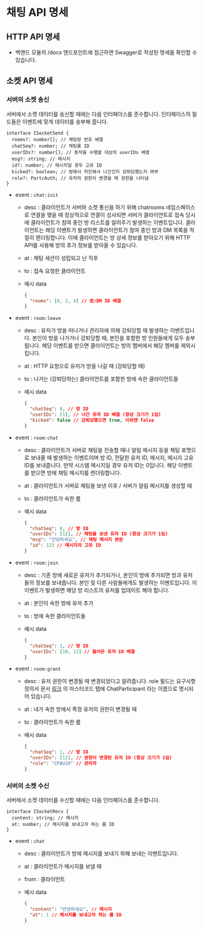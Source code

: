 # 채팅 API 명세

## HTTP API 명세

- 백앤드 모듈의 /docs 엔드포인트에 접근하면 Swagger로 작성된 명세를 확인할 수 있습니다.

## 소켓 API 명세

### 서버의 소켓 송신

서버에서 소켓 데이터를 송신할 때에는 다음 인터페이스를 준수합니다. 인터페이스의 필드들은 이벤트에 맞게 데이터를 송부해 줍니다.

```tsx
interface ISocketSend {
  rooms?: number[]; // 채팅방 번호 배열
  chatSeq?: number; // 채팅룸 ID
  userIDs?: number[]; // 동작을 수행할 대상의 userIDs 배열
  msg?: string; // 메시지
  id?: number; // 메시지일 경우 고유 ID
  kicked?: boolean; // 방에서 자진해서 나간건지 강퇴당했는지 여부
  role?: PartcAuth; // 유저의 권한이 변경될 때 권한을 나타냄
}
```

- event : `chat:init`

  - desc : 클라이언트가 서버와 소켓 통신을 하기 위해 chatrooms 네임스페이스로 연결을 맺을 때 정상적으로 연결이 성사되면 서버가 클라이언트로 접속 당시에 클라이언트가 참여 중인 방 리스트를 알려주기 발생하는 이벤트입니다. 클라이언트는 해당 이벤트가 발생하면 클라이언트가 참여 중인 방과 DM 목록을 적절히 렌더링합니다. 이때 클라이언트는 방 상세 정보를 받아오기 위해 HTTP API를 사용해 방의 추가 정보를 받아올 수 있습니다.

  - at : 채팅 세션이 성립되고 난 직후

  - to : 접속 요청한 클라이언트

  - 예시 data

    ```json
    {
      "rooms": [0, 2, 4] // 방/DM ID 배열
    }
    ```

- event : `room:leave`

  - desc : 유저가 방을 떠나거나 관리자에 의해 강퇴당할 때 발생하는 이벤트입니다. 본인이 방을 나가거나 강퇴당할 때, 본인을 포함한 방 인원들에게 모두 송부됩니다. 해당 이벤트를 받으면 클라이언트는 방의 멤버에서 해당 멤버를 제외시킵니다.

  - at : HTTP 요청으로 유저가 방을 나갈 때 (강퇴당할 때)

  - to : 나가는 (강퇴당하는) 클라이언트를 포함한 방에 속한 클라이언트들

  - 예시 data

    ```json
    {
      "chatSeq": 0, // 방 ID
      "userIDs": [1], // 나간 유저 ID 배열 (항상 크기가 1임)
      "kicked": false // 강퇴당했으면 true, 이외엔 false
    }
    ```

- event : `room:chat`

  - desc : 클라이언트가 서버로 채팅을 전송할 때나 알림 메시지 등을 채팅 포맷으로 보내줄 때 발생하는 이벤트이며 방 ID, 전달한 유저 ID, 메시지, 메시지 고유 ID를 보내줍니다. 만약 시스템 메시지일 경우 유저 ID는 0입니다. 해당 이벤트를 받으면 방에 채팅 메시지를 렌더링합니다.

  - at : 클라이언트가 서버로 채팅을 보낸 이후 / 서버가 알림 메시지를 생성할 때

  - to : 클라이언트가 속한 룸

  - 예시 data

    ```json
    {
      "chatSeq": 0, // 방 ID
      "userIDs": [12], // 채팅을 보낸 유저 ID (항상 크기가 1임)
      "msg": "안녕하세요", // 채팅 메시지 본문
      "id": 123 // 메시지의 고유 ID
    }
    ```

- event : `room:join`

  - desc : 기존 방에 새로운 유저가 추가되거나, 본인이 방에 추가되면 방과 유저들의 정보를 보내줍니다. 본인 및 다른 사람들에게도 발생하는 이벤트입니다. 이 이벤트가 발생하면 해당 방 리스트의 유저를 업데이트 해야 합니다.

  - at : 본인이 속한 방에 유저 추가

  - to : 방에 속한 클라이언트들

  - 예시 data

    ```json
    {
      "chatSeq": 1, // 방 ID
      "userIDs": [10, 12] // 들어온 유저 ID 배열
    }
    ```

- event : `room:grant`

  - desc : 유저 권한이 변경될 때 변경되었다고 알려줍니다. role 필드는 요구사항 정의서 문서 [링크](https://docs.google.com/spreadsheets/d/1Io0vCbHKBOxY5xH10IJMvuXHVHIXp8okB2LeFMkNzC4/edit#gid=1621334604) 의 마스터코드 탭에 ChatParticipant 라는 이름으로 명시되어 있습니다. 

  - at : 내가 속한 방에서 특정 유저의 권한이 변경될 때

  - to : 클라이언트가 속한 룸

  - 예시 data

    ```json
    {
      "chatSeq": 1, // 방 ID
      "userIDs": [12], // 권한이 변경된 유저 ID (항상 크기가 1임)
      "role": "CPAU20" // 관리자
    }
    ```

### 서버의 소켓 수신

서버에서 소켓 데이터를 수신할 때에는 다음 인터페이스를 준수합니다.

```tsx
interface ISocketRecv {
  content: string; // 메시지
  at: number; // 메시지를 보내고자 하는 룸 ID
}
```

- event : `chat`

  - desc : 클라이언트가 방에 메시지를 보내기 위해 보내는 이벤트입니다.

  - at : 클라이언트가 메시지를 보낼 때

  - from : 클라이언트

  - 예시 data

    ```json
    {
      "content": "안녕하세요", // 메시지
      "at": 1 // 메시지를 보내고자 하는 룸 ID
    }
    ```
